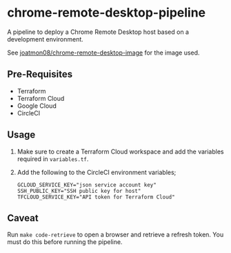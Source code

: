 # chrome-remote-desktop-pipeline

A pipeline to deploy a Chrome Remote Desktop host
based on a development environment.

See [joatmon08/chrome-remote-desktop-image](https://github.com/joatmon08/chrome-remote-desktop-image) for the image used.

## Pre-Requisites

- Terraform
- Terraform Cloud
- Google Cloud
- CircleCI

## Usage

1. Make sure to create a Terraform Cloud workspace and add the variables
   required in `variables.tf`.

1. Add the following to the CircleCI environment variables;
   ```shell
   GCLOUD_SERVICE_KEY="json service account key"
   SSH_PUBLIC_KEY="SSH public key for host"
   TFCLOUD_SERVICE_KEY="API token for Terraform Cloud"
   ```

## Caveat

Run `make code-retrieve` to open a browser and retrieve a refresh token.
You must do this before running the pipeline.